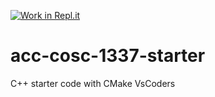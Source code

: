 [![Work in Repl.it](https://classroom.github.com/assets/work-in-replit-14baed9a392b3a25080506f3b7b6d57f295ec2978f6f33ec97e36a161684cbe9.svg)](https://classroom.github.com/online_ide?assignment_repo_id=2829559&assignment_repo_type=AssignmentRepo)
# acc-cosc-1337-starter
C++ starter code with CMake 
VsCoders